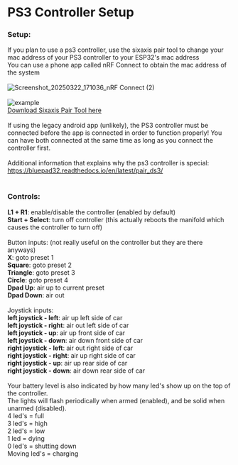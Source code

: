 # PS3 Controller Setup
### Setup:
If you plan to use a ps3 controller, use the sixaxis pair tool to change your mac address of your PS3 controller to your ESP32's mac address<br>
You can use a phone app called nRF Connect to obtain the mac address of the system<br>
<br>
![Screenshot_20250322_171036_nRF Connect (2)](https://github.com/user-attachments/assets/0a26b60f-f8ef-4f27-9dff-c2e1ca890823)<br>
<br>
![example](https://raw.githubusercontent.com/gopro2027/ArduinoAirSuspensionController/refs/heads/main/PS3_Controller_Tool/SixaxisPairTool_rename_example.png)<br>
<a href="https://github.com/gopro2027/ArduinoAirSuspensionController/raw/refs/heads/main/PS3_Controller_Tool/SixaxisPairToolSetup-0.3.1.exe">Download Sixaxis Pair Tool here</a><br>
<br>
If using the legacy android app (unlikely), the PS3 controller must be connected before the app is connected in order to function properly! You can have both connected at the same time as long as you connect the controller first.<br>
<br>
Additional information that explains why the ps3 controller is special: <a href="https://bluepad32.readthedocs.io/en/latest/pair_ds3/">https://bluepad32.readthedocs.io/en/latest/pair_ds3/</a><br>
<br>
### Controls:
**L1 + R1**: enable/disable the controller (enabled by default)<br>
**Start + Select**: turn off controller (this actually reboots the manifold which causes the controller to turn off)<br>
<br>
Button inputs: (not really useful on the controller but they are there anyways)<br>
**X**: goto preset 1<br>
**Square**: goto preset 2<br>
**Triangle**: goto preset 3<br>
**Circle**: goto preset 4<br>
**Dpad Up**: air up to current preset<br>
**Dpad Down**: air out<br>
<br>
Joystick inputs:<br>
**left joystick - left**: air up left side of car<br>
**left joystick - right**:  air out left side of car<br>
**left joystick - up**: air up front side of car<br>
**left joystick - down**: air down front side of car<br>
**right joystick - left**: air out right side of car<br>
**right joystick - right**: air up right side of car<br>
**right joystick - up**: air up rear side of car<br>
**right joystick - down**: air down rear side of car<br>
<br>
Your battery level is also indicated by how many led's show up on the top of the controller.<br>
The lights will flash periodically when armed (enabled), and be solid when unarmed (disabled).<br>
4 led's = full<br>
3 led's = high<br>
2 led's = low<br>
1 led = dying<br>
0 led's = shutting down<br>
Moving led's = charging<br>
